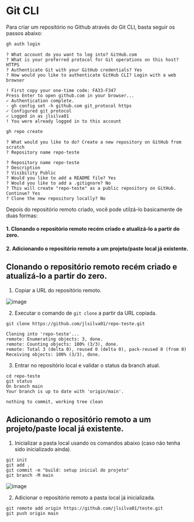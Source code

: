 # Git CLI

Para criar um repositório no Github através do Git CLI, basta seguir os passos abaixo:

``` bash
gh auth login
```
```
? What account do you want to log into? GitHub.com
? What is your preferred protocol for Git operations on this host? HTTPS
? Authenticate Git with your GitHub credentials? Yes
? How would you like to authenticate GitHub CLI? Login with a web browser

! First copy your one-time code: FA33-F347
Press Enter to open github.com in your browser...
✓ Authentication complete.
- gh config set -h github.com git_protocol https
✓ Configured git protocol
✓ Logged in as jlsilva01
! You were already logged in to this account
```
```bash
gh repo create
```
```
? What would you like to do? Create a new repository on GitHub from scratch
? Repository name repo-teste

? Repository name repo-teste
? Description
? Visibility Public
? Would you like to add a README file? Yes
? Would you like to add a .gitignore? No
? This will create "repo-teste" as a public repository on GitHub. Continue? Yes
? Clone the new repository locally? No
```

Depois do repositório remoto criado, você pode utilzá-lo basicamente de duas formas:

#### 1. Clonando o repositório remoto recém criado e atualizá-lo a partir do zero.
#### 2. Adicionando o repositório remoto a um projeto/paste local já existente.
 
## Clonando o repositório remoto recém criado e atualizá-lo a partir do zero.

1. Copiar a URL do repositório remoto.

![image](https://github.com/user-attachments/assets/043f27a2-2fc3-4597-88b2-69f71e3a2e6a)

2. Executar o comando de ```git clone``` a partir da URL copiada.

```
git clone https://github.com/jlsilva01/repo-teste.git
```
```
Cloning into 'repo-teste'...
remote: Enumerating objects: 3, done.
remote: Counting objects: 100% (3/3), done.
remote: Total 3 (delta 0), reused 0 (delta 0), pack-reused 0 (from 0)
Receiving objects: 100% (3/3), done.
```
3. Entrar no repositório local e validar o status da branch atual.
```
cd repo-teste
git status
On branch main
Your branch is up to date with 'origin/main'.

nothing to commit, working tree clean
```

## Adicionando o repositório remoto a um projeto/paste local já existente.

1. Inicializar a pasta local usando os comandos abaixo (caso não tenha sido inicializado ainda).

  ```
git init
git add .
git commit -m "build: setup inicial do projeto"
git branch -M main
```

![image](https://github.com/user-attachments/assets/043f27a2-2fc3-4597-88b2-69f71e3a2e6a)

2. Adicionar o repositório remoto a pasta local já inicializada.

```
git remote add origin https://github.com/jlsilva01/teste.git
git push origin main
```
